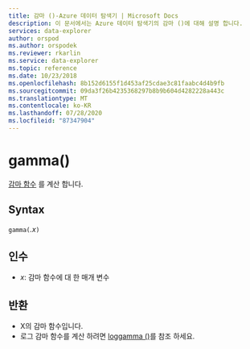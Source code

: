 ```yaml
---
title: 감마 ()-Azure 데이터 탐색기 | Microsoft Docs
description: 이 문서에서는 Azure 데이터 탐색기의 감마 ()에 대해 설명 합니다.
services: data-explorer
author: orspod
ms.author: orspodek
ms.reviewer: rkarlin
ms.service: data-explorer
ms.topic: reference
ms.date: 10/23/2018
ms.openlocfilehash: 8b152d6155f1d453af25cdae3c81faabc4d4b9fb
ms.sourcegitcommit: 09da3f26b4235368297b8b9b604d4282228a443c
ms.translationtype: MT
ms.contentlocale: ko-KR
ms.lasthandoff: 07/28/2020
ms.locfileid: "87347904"
---
```

# <a name="gamma"></a>gamma()

[감마 함수](https://en.wikipedia.org/wiki/Gamma_function) 를 계산 합니다.

## <a name="syntax"></a>Syntax

`gamma(`*.x*`)`

## <a name="arguments"></a>인수

* *x*: 감마 함수에 대 한 매개 변수

## <a name="returns"></a>반환

* X의 감마 함수입니다.
* 로그 감마 함수를 계산 하려면 [loggamma ()](loggammafunction.md)를 참조 하세요.
